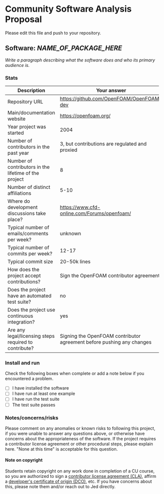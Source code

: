 # Community Software Analysis Proposal
Please edit this file and push to your repository.

## Software: *NAME_OF_PACKAGE_HERE*

*Write a paragraph describing what the software does and who its
primary audience is.*

### Stats

| Description | Your answer |
|---------|-----------|
| Repository URL | https://github.com/OpenFOAM/OpenFOAM-dev |
| Main/documentation website | https://openfoam.org/   |
| Year project was started | 2004  |
| Number of contributors in the past year | 3, but contributions are regulated and proxied |
| Number of contributors in the lifetime of the project | 8 |
| Number of distinct affiliations | 5-10 |
| Where do development discussions take place? | https://www.cfd-online.com/Forums/openfoam/ |
| Typical number of emails/comments per week? | unknown |
| Typical number of commits per week? | 12-17 |
| Typical commit size | 20-50k lines |
| How does the project accept contributions? | Sign the OpenFOAM contributor agreement |
| Does the project have an automated test suite? | no |
| Does the project use continuous integration? | yes |
| Are any legal/licensing steps required to contribute? | Signing the OpenFOAM contributor agreement before pushing any changes |

### Install and run

Check the following boxes when complete or add a note below if you
encountered a problem.

- [ ] I have installed the software
- [ ] I have run at least one example
- [ ] I have run the test suite
- [ ] The test suite passes

### Notes/concerns/risks

Please comment on any anomalies or known risks to following this
project, if you were unable to answer any questions above, or
otherwise have concerns about the appropriateness of the software.  If
the project requires a contributor license agreement or other
procedural steps, please explain here.  "None at this time" is
acceptable for this question.

#### Note on copyright
Students retain copyright on any work done in completion of a CU
course, so you are authorized to sign a [contributor license
agreement (CLA)](https://en.wikipedia.org/wiki/Contributor_License_Agreement),
affirm a [developer's certificate of
origin (DCO)](https://en.wikipedia.org/wiki/Developer_Certificate_of_Origin),
etc.  If you have concerns about this, please note them and/or reach
out to Jed directly.
